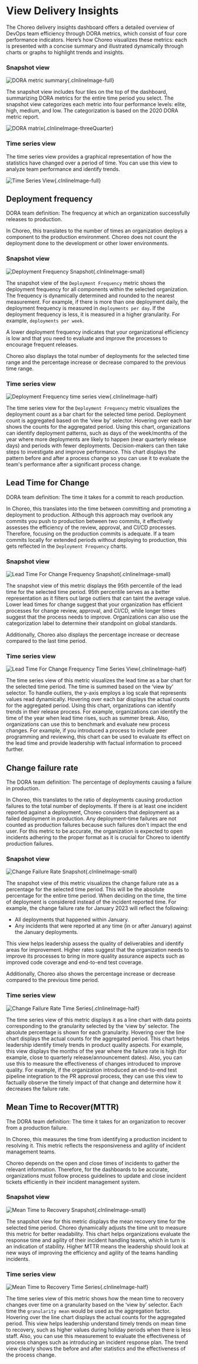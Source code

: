 # View Delivery Insights

The Choreo delivery insights dashboard offers a detailed overview of DevOps team efficiency through DORA metrics, which consist of four core performance indicators. Here’s how Choreo visualizes these metrics: each is presented with a concise summary and illustrated dynamically through charts or graphs to highlight trends and insights.

### Snapshot view

![DORA metric summary](../../assets/img/monitoring-and-insights/engineering-insights/dora-metrics-summary.png){.cInlineImage-full}

The snapshot view includes four tiles on the top of the dashboard, summarizing DORA metrics for the entire time period you select. The snapshot view categorizes each metric into four performance levels: elite, high, medium, and low. The categorization is based on the 2020 DORA metric report.

![DORA matrix](../../assets/img/monitoring-and-insights/engineering-insights/dora-matrix.png){.cInlineImage-threeQuarter}

### Time series view

The time series view provides a graphical representation of how the statistics have changed over a period of time. You can use this view to analyze team performance and identify trends. 

![Time Series View](../../assets/img/monitoring-and-insights/engineering-insights/time-series-view.jpg){.cInlineImage-full}


## Deployment frequency

DORA team definition: The frequency at which an organization successfully releases to production.

In Choreo, this translates to the number of times an organization deploys a component to the production environment. Choreo does not count the deployment done to the development or other lower environments. 

### Snapshot view

![Deployment Frequency Snapshot](../../assets/img/monitoring-and-insights/engineering-insights/deployment-frequency-snapshot.png){.cInlineImage-small}

The snapshot view of the `Deployment Frequency` metric shows the deployment frequency for all components within the selected organization. The frequency is dynamically determined and rounded to the nearest measurement. For example, if there is more than one deployment daily, the deployment frequency is measured in `deployments per day`. If the deployment frequency is less, it is measured in a higher granularity. For example, `deployments per week`.

A lower deployment frequency indicates that your organizational efficiency is low and that you need to evaluate and improve the processes to encourage frequent releases.

Choreo also displays the total number of deployments for the selected time range and the percentage increase or decrease compared to the previous time range.

### Time series view

![Deployment Frequency time series view](../../assets/img/monitoring-and-insights/engineering-insights/deployment-frequency-time-series.png){.cInlineImage-half}

The time series view for the `Deployment Frequency` metric visualizes the deployment count as a bar chart for the selected time period. Deployment count is aggregated based on the ‘view by’ selector. Hovering over each bar shows the counts for the aggregated period. 
Using this chart, organizations can identify deployment patterns, such as days of the week/months of the year where more deployments are likely to happen (near quarterly release days) and periods with fewer deployments. Decision-makers can then take steps to investigate and improve performance. 
This chart displays the pattern before and after a process change so you can use it to evaluate the team's performance after a significant process change. 

## Lead Time for Change

 DORA team definition: The time it takes for a commit to reach production.

 In Choreo, this translates into the time between committing and promoting a deployment to production. Although this approach may overlook any commits you push to production between two commits, it effectively assesses the efficiency of the review, approval, and CI/CD processes. Therefore, focusing on the production commits is adequate.  If a team commits locally for extended periods without deploying to production, this gets reflected in the `Deployment Frequency` charts.

### Snapshot view

![Lead Time For Change Frequency Snapshot](../../assets/img/monitoring-and-insights/engineering-insights/lead-time-for-a-change-summary.png){.cInlineImage-small}

The snapshot view of this metric displays the 95th percentile of the lead time for the selected time period. 95th percentile serves as a better representation as it filters out large outliers that can taint the average value. Lower lead times for change suggest that your organization has efficient processes for change review, approval, and CI/CD, while longer times suggest that the process needs to improve. Organizations can also use the categorization label to determine their standpoint on global standards.

Additionally, Choreo also displays the percentage increase or decrease compared to the last time period.

### Time series view

![Lead Time For Change Frequency Time Series View](../../assets/img/monitoring-and-insights/engineering-insights/lead-time-for-a-change-chart.png){.cInlineImage-half}

The time series view of this metric visualizes the lead time as a bar chart for the selected time period. The time is summed based on the ‘view by’ selector. To handle outliers, the y-axis employs a log scale that represents values read dynamically. Hovering over each bar displays the actual counts for the aggregated period. 
Using this chart, organizations can identify trends in their release process. For example, organizations can identify the time of the year when lead time rises, such as summer break. Also, organizations can use this to benchmark and evaluate new process changes. For example, if you introduced a process to include peer programming and reviewing, this chart can be used to evaluate its effect on the lead time and provide leadership with factual information to proceed further.

## Change failure rate

The DORA team definition: The percentage of deployments causing a failure in production. 

In Choreo, this translates to the ratio of deployments causing production failures to the total number of deployments. If there is at least one incident reported against a deployment, Choreo considers that deployment as a failed deployment in production. Any deployment-time failures are not counted as production failures because such failures don't impact the end user. For this metric to be accurate, the organization is expected to open incidents adhering to the proper format as it is crucial for Choreo to identify production failures. 

### Snapshot view

![Change Failure Rate Snapshot](../../assets/img/monitoring-and-insights/engineering-insights/change-failure-rate-summary.png){.cInlineImage-small}

The snapshot view of this metric visualizes the change failure rate as a percentage for the selected time period. This will be the absolute percentage for the entire time period. When deciding on the time, the time of deployment is considered instead of the incident reported time. For example, the change failure rate for January 2023 will reflect the following:
 -  All deployments that happened within January.
 -  Any incidents that were reported at any time (in or after January) against the January deployments.

This view helps leadership assess the quality of deliverables and identify areas for improvement. Higher rates suggest that the organization needs to improve its processes to bring in more quality assurance aspects such as improved code coverage and end-to-end test coverage.

Additionally, Choreo also shows the percentage increase or decrease compared to the previous time period.

### Time series view

![Change Failure Rate Time Series](../../assets/img/monitoring-and-insights/engineering-insights/change-failure-rate-chart.png){.cInlineImage-half}

The time series view of this metric displays it as a line chart with data points corresponding to the granularity selected by the ‘view by’ selector. The absolute percentage is shown for each granularity.  Hovering over the line chart displays the actual counts for the aggregated period. 
This chart helps leadership identify timely trends in product quality aspects. For example, this view displays the months of the year where the failure rate is high (for example, close to quarterly release/announcement dates). Also, you can use this to measure the effectiveness of changes introduced to improve quality. For example, if the organization introduced an end-to-end test pipeline integration to the PR approval process, they can use this view to factually observe the timely impact of that change and determine how it decreases the failure rate.

## Mean Time to Recover(MTTR)

The DORA team definition: The time it takes for an organization to recover from a production failure.

In Choreo, this measures the time from identifying a production incident to resolving it. This metric reflects the responsiveness and agility of incident management teams.

Choreo depends on the open and close times of incidents to gather the relevant information. Therefore, for the dashboards to be accurate, organizations must follow process guidelines to update and close incident tickets efficiently in their incident management system.

### Snapshot view

![Mean Time to Recovery Snapshot](../../assets/img/monitoring-and-insights/engineering-insights/mean-time-to-recovery-summary.png){.cInlineImage-small}

The snapshot view for this metric displays the  mean recovery time for the selected time period. Choreo dynamically adjusts the time unit to measure this metric for better readability.
This chart helps organizations evaluate the response time and agility of their incident handling teams, which in turn is an indication of stability. Higher MTTR means the leadership should look at new ways of improving the efficiency and agility of the teams handling incidents.

### Time series view

![Mean Time to Recovery Time Series](../../assets/img/monitoring-and-insights/engineering-insights/mean-time-to-recovery-chart.png){.cInlineImage-half}

The time series view of this metric shows how the mean time to recovery changes over time on a granularity based on the ‘view by’ selector. Each time the `granularity mean` would be used as the aggregation factor. Hovering over the line chart displays the actual counts for the aggregated period. 
This view helps leadership understand timely trends on mean time to recovery, such as higher values during holiday periods when there is less staff. Also, you can use this measurement to evaluate the effectiveness of process changes such as introducing an incident response plan. The trend view clearly shows the before and after statistics and the effectiveness of the process change.
